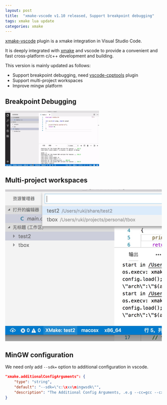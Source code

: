```yaml
---
layout: post
title:  "xmake-vscode v1.10 released, Support breakpoint debugging"
tags: xmake lua update
categories: xmake
---
```


[xmake-vscode](https://github.com/tboox/xmake-vscode) plugin is a xmake integration in Visual Studio Code.

It is deeply integrated with [xmake](https://github.com/tboox/xmake) and vscode to provide a convenient and fast cross-platform c/c++ development and building.

This version is mainly updated as follows:

* Support breakpoint debugging, need [vscode-cpptools](https://github.com/Microsoft/vscode-cpptools) plugin
* Support multi-project workspaces
* Improve mingw platform

## Breakpoint Debugging







<img src="/static/img/xmake/xmake-vscode-debug.gif" width="60%" />

## Multi-project workspaces

![](/static/img/xmake/xmake-vscode-projects.jpg)

## MinGW configuration

We need only add `--sdk=` option to additional configuration in vscode.

```json
"xmake.additionalConfigArguments": {
    "type": "string",
    "default": "--sdk=\"c:\xxx\mingwsdk\"",
    "description": "The Additional Config Arguments, .e.g --cc=gcc --cxflags=\"-DDEBUG\""
}
```

